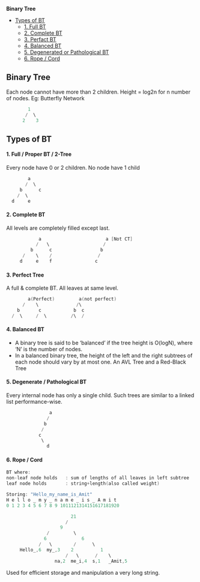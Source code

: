 **Binary Tree**
- [Types of BT](#ty)
  - [1. Full BT](#f)
  - [2. Complete BT](#c)
  - [3. Perfact BT](#p)
  - [4. Balanced BT](#b)
  - [5. Degenerated or Pathological BT](#d)
  - [6. Rope / Cord](#r)


## Binary Tree
Each node cannot have more than 2 children. Height = log2n for n number of nodes. Eg: Butterfly Network
```c
        1
       /  \
      2    3
```

## Types of BT
<a name=f></a>
#### 1. Full / Proper BT / 2-Tree
Every node have 0 or 2 children. No node have 1 child
```c
        a
       /  \
     b      c
    /  \
  d     e
```
<a name=c></a>
#### 2. Complete BT
All levels are completely filled except last.
```c
            a                        a [Not CT]
           /   \                    /
         b      c                  b
      /    \    /                 /
     d     e    f                c
```
<a name=p></a>
#### 3. Perfect Tree
A full & complete BT. All leaves at same level.
```c
        a(Perfect)         a(not perfect)
      /    \              /\
    b       c            b  c
  /  \     /  \         /\  /
```
<a name=b></a>
#### 4. Balanced BT
- A binary tree is said to be ‘balanced’ if the tree height is O(logN), where ‘N’ is the number of nodes.
- In a balanced binary tree, the height of the left and the right subtrees of each node should vary by at most one. An AVL Tree and a Red-Black Tree
<a name=d></a>
#### 5. Degenerate / Pathological BT
Every internal node has only a single child. Such trees are similar to a linked list performance-wise.
```c
                a
               /
              b
             /
            c
             \
               d
```
<a name=r></a>
#### 6. Rope / Cord
```c
BT where:
non-leaf node holds   : sum of lengths of all leaves in left subtree
leaf node holds       : string+length(also called weight)

Storing: "Hello_my_name_is_Amit"
H e l l o _ m y _ n a m e _ i s _ A m i t
0 1 2 3 4 5 6 7 8 9 1011121314151617181920

                        21
                      /    
                    9
               /         \
              6             6
            /   \        /      \
     Hello_,6  my_,3    2          1
                      /   \      /    \
                  na,2  me_i,4  s,1   _Amit,5 
```
Used for efficient storage and manipulation a very long string.
